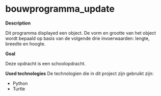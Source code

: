 # bouwprogramma_update

**Description**

Dit programma displayed een object. 
De vorm en grootte van het object wordt bepaald op basis van de volgende drie invoerwaarden: lengte, breedte en hoogte.

**Goal**

Deze opdracht is een schoolopdracht.

**Used technologies** 
De technologien die in dit project zijn gebruikt zijn:

* Python
* Turtle
